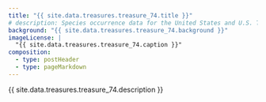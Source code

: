 ```yaml
---
title: "{{ site.data.treasures.treasure_74.title }}"
# description: Species occurrence data for the United States and U.S. Territories.
background: "{{ site.data.treasures.treasure_74.background }}"
imageLicense: |
  "{{ site.data.treasures.treasure_74.caption }}"
composition:
  - type: postHeader
  - type: pageMarkdown
---
```


{{ site.data.treasures.treasure_74.description }}